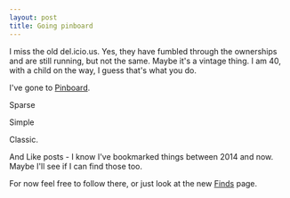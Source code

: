 ```yaml
---
layout: post
title: Going pinboard
---
```

I miss the old del.icio.us. Yes, they have fumbled through the ownerships and are still running, but not the same. Maybe it's a vintage thing. I am 40, with a child on the way, I guess that's what you do.

I've gone to [Pinboard](https://pinboard.in/u:ethernick).

Sparse

Simple

Classic.

And Like posts - I know I've bookmarked things between 2014 and now. Maybe I'll see if I can find those too.

For now feel free to follow there, or just look at the new [Finds](/finds) page.

